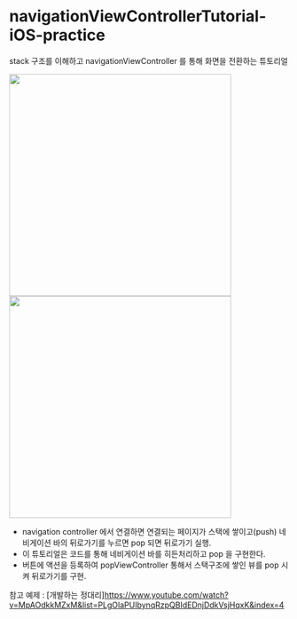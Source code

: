 # navigationViewControllerTutorial-iOS-practice
stack 구조를 이해하고 navigationViewController 를 통해 화면을 전환하는 튜토리얼

<img src = "https://user-images.githubusercontent.com/69136340/104200654-4376ea80-546c-11eb-9fbd-501ff7beff8a.png" width = "400">
<img src = "https://user-images.githubusercontent.com/69136340/104200658-44a81780-546c-11eb-9366-f69e14a7a5bb.png" width = "400">

- navigation controller 에서 연결하면 연결되는 페이지가 스택에 쌓이고(push) 네비게이션 바의 뒤로가기를 누르면 pop 되면 뒤로가기 실행.
- 이 튜토리얼은 코드를 통해 네비게이션 바를 히든처리하고 pop 을 구현한다.
- 버튼에 액션을 등록하여 popViewController 통해서 스택구조에 쌓인 뷰를 pop 시켜 뒤로가기를 구현.

참고 예제 : [개발하는 정대리]https://www.youtube.com/watch?v=MpAOdkkMZxM&list=PLgOlaPUIbynqRzpQBIdEDnjDdkVsjHqxK&index=4
